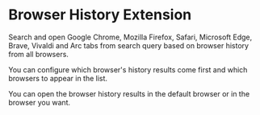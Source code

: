 # Browser History Extension

Search and open Google Chrome, Mozilla Firefox, Safari, Microsoft Edge, Brave, Vivaldi and Arc tabs from search query based on browser history from all browsers.

You can configure which browser's history results come first and which browsers to appear in the list.

You can open the browser history results in the default browser or in the browser you want.